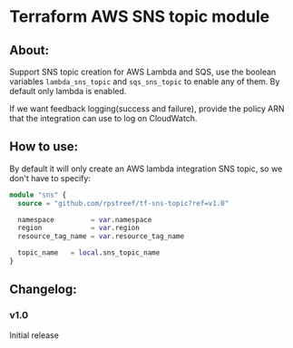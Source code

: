 # Terraform AWS SNS topic module

## About:

Support SNS topic creation for AWS Lambda and SQS, use the boolean variables ```lambda_sns_topic``` and ```sqs_sns_topic``` to enable any of them. By default only lambda is enabled.

If we want feedback logging(success and failure), provide the policy ARN that the integration can use to log on CloudWatch.

## How to use:

By default it will only create an AWS lambda integration SNS topic, so we don't have to specify:

```terraform
module "sns" {
  source = "github.com/rpstreef/tf-sns-topic?ref=v1.0"

  namespace         = var.namespace
  region            = var.region
  resource_tag_name = var.resource_tag_name

  topic_name   = local.sns_topic_name
}
```

## Changelog:

### v1.0

Initial release